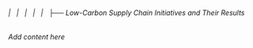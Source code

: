 ###### |   |   |   |   |   ├── Low-Carbon Supply Chain Initiatives and Their Results

*Add content here*
